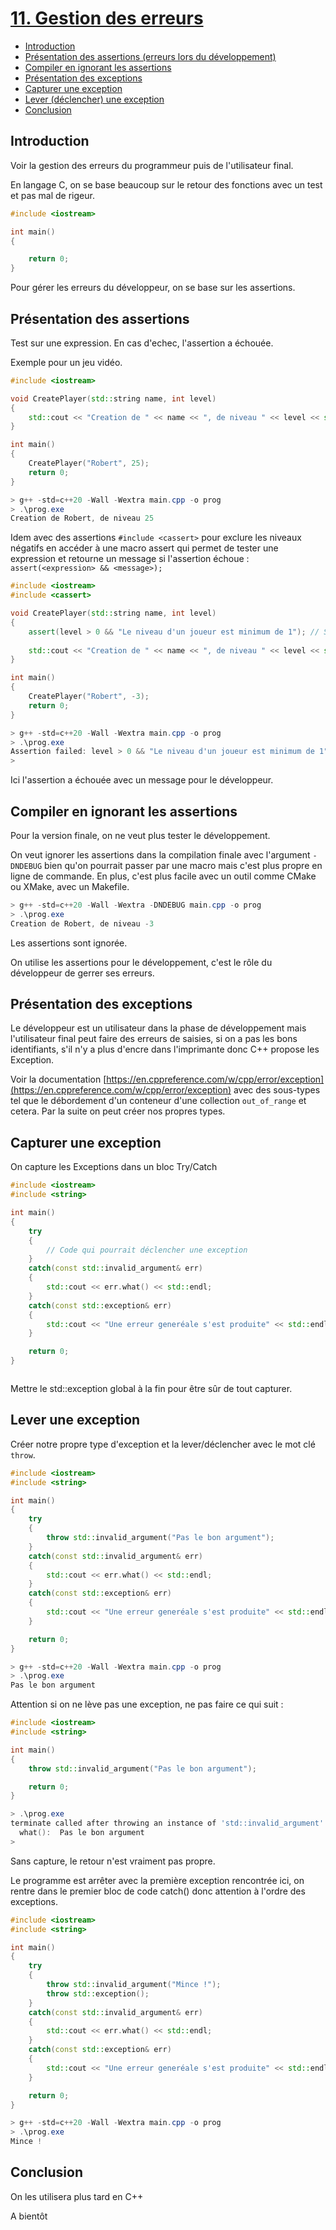 # [11. Gestion des erreurs](https://www.youtube.com/watch?v=6MnuOOr1iZ8)

+ [Introduction](#Introduction)
+ [Présentation des assertions (erreurs lors du développement)](#Présentation-des-assertions)
+ [Compiler en ignorant les assertions](#Compiler-en-ignorant-les-assertions)
+ [Présentation des exceptions](#Présentation-des-exceptions)
+ [Capturer une exception](#Capturer-une-exception)
+ [Lever (déclencher) une exception](#Lever-une-exception)
+ [Conclusion](#Conclusion)

> 

## Introduction

Voir la gestion des erreurs du programmeur puis de l'utilisateur final.

En langage C, on se base beaucoup sur le retour des fonctions avec un test et pas mal de rigeur.

```cpp
#include <iostream>

int main()
{

    return 0;
}
```

Pour gérer les erreurs du développeur, on se base sur les assertions.

## Présentation des assertions

Test sur une expression. En cas d'echec, l'assertion a échouée.

Exemple pour un jeu vidéo.

```cpp
#include <iostream>

void CreatePlayer(std::string name, int level)
{
    std::cout << "Creation de " << name << ", de niveau " << level << std::endl;
}

int main()
{
    CreatePlayer("Robert", 25);
    return 0;
}
```
```ps1
> g++ -std=c++20 -Wall -Wextra main.cpp -o prog
> .\prog.exe
Creation de Robert, de niveau 25
```

Idem avec des assertions `#include <cassert>` pour exclure les niveaux négatifs en accéder à une macro assert qui permet de tester une expression et retourne un message si l'assertion échoue : `assert(<expression> && <message>);`

```cpp
#include <iostream>
#include <cassert>

void CreatePlayer(std::string name, int level)
{
    assert(level > 0 && "Le niveau d'un joueur est minimum de 1"); // Si la condition est vrai, validé. En revanche, si échoue le programme est interrompu avec un message d'erreur pour le développeur.
    
    std::cout << "Creation de " << name << ", de niveau " << level << std::endl;
}

int main()
{
    CreatePlayer("Robert", -3);
    return 0;
}
```
```ps1
> g++ -std=c++20 -Wall -Wextra main.cpp -o prog
> .\prog.exe
Assertion failed: level > 0 && "Le niveau d'un joueur est minimum de 1", file main.cpp, line 6
> 
```

Ici l'assertion a échouée avec un message pour le développeur.

## Compiler en ignorant les assertions

Pour la version finale, on ne veut plus tester le développement.

On veut ignorer les assertions dans la compilation finale avec l'argument `-DNDEBUG` bien qu'on pourrait passer par une macro mais c'est plus propre en ligne de commande. En plus, c'est plus facile avec un outil comme CMake ou XMake, avec un Makefile.

```ps1
> g++ -std=c++20 -Wall -Wextra -DNDEBUG main.cpp -o prog  
> .\prog.exe
Creation de Robert, de niveau -3
```

Les assertions sont ignorée.

On utilise les assertions pour le développement, c'est le rôle du développeur de gerrer ses erreurs.

## Présentation des exceptions

Le développeur est un utilisateur dans la phase de développement mais l'utilisateur final peut faire des erreurs de saisies, si on a pas les bons identifiants, s'il n'y a plus d'encre dans l'imprimante donc C++ propose les Exception.

Voir la documentation [https://en.cppreference.com/w/cpp/error/exception](https://en.cppreference.com/w/cpp/error/exception) avec des sous-types tel que le débordement d'un conteneur d'une collection `out_of_range` et cetera. Par la suite on peut créer nos propres types.

## Capturer une exception

On capture les Exceptions dans un bloc Try/Catch

```cpp
#include <iostream>
#include <string>

int main()
{
    try
    {
        // Code qui pourrait déclencher une exception
    }
    catch(const std::invalid_argument& err)
    {
        std::cout << err.what() << std::endl;
    }
    catch(const std::exception& err)
    {
        std::cout << "Une erreur generéale s'est produite" << std::endl;
    }

    return 0;
}
```
```ps1
```

Mettre le std::exception global à la fin pour être sûr de tout capturer.

## Lever une exception

Créer notre propre type d'exception et la lever/déclencher avec le mot clé `throw`.

```cpp
#include <iostream>
#include <string>

int main()
{
    try
    {
        throw std::invalid_argument("Pas le bon argument");
    }
    catch(const std::invalid_argument& err)
    {
        std::cout << err.what() << std::endl;
    }
    catch(const std::exception& err)
    {
        std::cout << "Une erreur generéale s'est produite" << std::endl;
    }

    return 0;
}
```
```ps1
> g++ -std=c++20 -Wall -Wextra main.cpp -o prog
> .\prog.exe
Pas le bon argument
```

Attention si on ne lève pas une exception, ne pas faire ce qui suit :

```cpp
#include <iostream>
#include <string>

int main()
{
    throw std::invalid_argument("Pas le bon argument");

    return 0;
}
```
```ps1
> .\prog.exe
terminate called after throwing an instance of 'std::invalid_argument'
  what():  Pas le bon argument
> 
```

Sans capture, le retour n'est vraiment pas propre.

Le programme est arrêter avec la première exception rencontrée ici, on rentre dans le premier bloc de code catch() donc attention à l'ordre des exceptions.

```cpp
#include <iostream>
#include <string>

int main()
{
    try
    {
        throw std::invalid_argument("Mince !");
        throw std::exception();
    }
    catch(const std::invalid_argument& err)
    {
        std::cout << err.what() << std::endl;
    }
    catch(const std::exception& err)
    {
        std::cout << "Une erreur generéale s'est produite" << std::endl;
    }

    return 0;
}
```
```ps1
> g++ -std=c++20 -Wall -Wextra main.cpp -o prog
> .\prog.exe
Mince !
```

## Conclusion

On les utilisera plus tard en C++

A bientôt